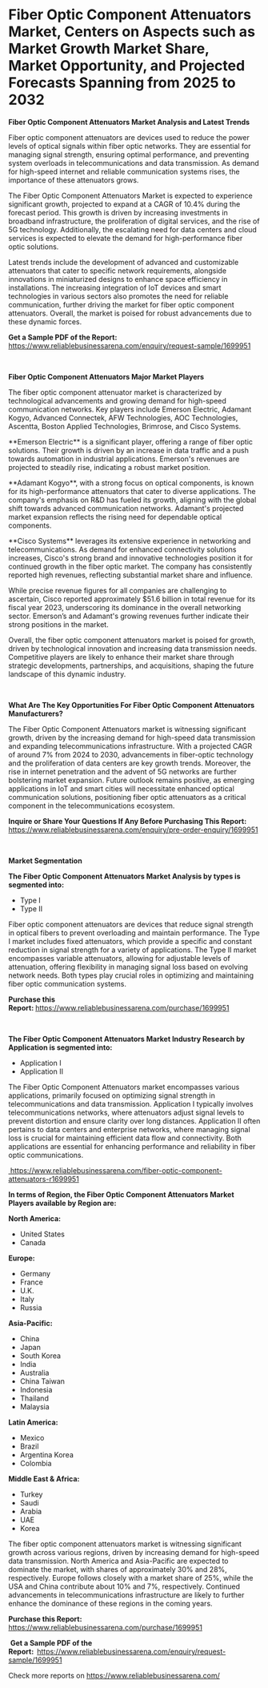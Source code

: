 <p><h1>Fiber Optic Component Attenuators Market, Centers on Aspects such as Market Growth Market Share, Market Opportunity, and Projected Forecasts Spanning from 2025 to 2032</h1></p><p><strong>Fiber Optic Component Attenuators Market Analysis and Latest Trends</strong></p>
<p><p>Fiber optic component attenuators are devices used to reduce the power levels of optical signals within fiber optic networks. They are essential for managing signal strength, ensuring optimal performance, and preventing system overloads in telecommunications and data transmission. As demand for high-speed internet and reliable communication systems rises, the importance of these attenuators grows.</p><p>The Fiber Optic Component Attenuators Market is expected to experience significant growth, projected to expand at a CAGR of 10.4% during the forecast period. This growth is driven by increasing investments in broadband infrastructure, the proliferation of digital services, and the rise of 5G technology. Additionally, the escalating need for data centers and cloud services is expected to elevate the demand for high-performance fiber optic solutions.</p><p>Latest trends include the development of advanced and customizable attenuators that cater to specific network requirements, alongside innovations in miniaturized designs to enhance space efficiency in installations. The increasing integration of IoT devices and smart technologies in various sectors also promotes the need for reliable communication, further driving the market for fiber optic component attenuators. Overall, the market is poised for robust advancements due to these dynamic forces.</p></p>
<p><strong>Get a Sample PDF of the Report:&nbsp;</strong> <a href="https://www.reliablebusinessarena.com/enquiry/request-sample/1699951?utm_campaign=1941&utm_medium=2&utm_source=Github&utm_content=ia&utm_term=09012025&utm_id=fiber-optic-component-attenuators">https://www.reliablebusinessarena.com/enquiry/request-sample/1699951</a></p>
<p>&nbsp;</p>
<p><strong>Fiber Optic Component Attenuators Major Market Players</strong></p>
<p><p>The fiber optic component attenuator market is characterized by technological advancements and growing demand for high-speed communication networks. Key players include Emerson Electric, Adamant Kogyo, Advanced Connectek, AFW Technologies, AOC Technologies, Ascentta, Boston Applied Technologies, Brimrose, and Cisco Systems.</p><p>**Emerson Electric** is a significant player, offering a range of fiber optic solutions. Their growth is driven by an increase in data traffic and a push towards automation in industrial applications. Emerson's revenues are projected to steadily rise, indicating a robust market position.</p><p>**Adamant Kogyo**, with a strong focus on optical components, is known for its high-performance attenuators that cater to diverse applications. The company's emphasis on R&D has fueled its growth, aligning with the global shift towards advanced communication networks. Adamant's projected market expansion reflects the rising need for dependable optical components.</p><p>**Cisco Systems** leverages its extensive experience in networking and telecommunications. As demand for enhanced connectivity solutions increases, Cisco's strong brand and innovative technologies position it for continued growth in the fiber optic market. The company has consistently reported high revenues, reflecting substantial market share and influence.</p><p>While precise revenue figures for all companies are challenging to ascertain, Cisco reported approximately $51.6 billion in total revenue for its fiscal year 2023, underscoring its dominance in the overall networking sector. Emerson’s and Adamant's growing revenues further indicate their strong positions in the market.</p><p>Overall, the fiber optic component attenuators market is poised for growth, driven by technological innovation and increasing data transmission needs. Competitive players are likely to enhance their market share through strategic developments, partnerships, and acquisitions, shaping the future landscape of this dynamic industry.</p></p>
<p>&nbsp;</p>
<p><strong>What Are The Key Opportunities For Fiber Optic Component Attenuators Manufacturers?</strong></p>
<p><p>The Fiber Optic Component Attenuators market is witnessing significant growth, driven by the increasing demand for high-speed data transmission and expanding telecommunications infrastructure. With a projected CAGR of around 7% from 2024 to 2030, advancements in fiber-optic technology and the proliferation of data centers are key growth trends. Moreover, the rise in internet penetration and the advent of 5G networks are further bolstering market expansion. Future outlook remains positive, as emerging applications in IoT and smart cities will necessitate enhanced optical communication solutions, positioning fiber optic attenuators as a critical component in the telecommunications ecosystem.</p></p>
<p><strong>Inquire or Share Your Questions If Any Before Purchasing This Report:</strong> <a href="https://www.reliablebusinessarena.com/enquiry/pre-order-enquiry/1699951?utm_campaign=1941&utm_medium=2&utm_source=Github&utm_content=ia&utm_term=09012025&utm_id=fiber-optic-component-attenuators">https://www.reliablebusinessarena.com/enquiry/pre-order-enquiry/1699951</a></p>
<p>&nbsp;</p>
<p><strong>Market Segmentation</strong></p>
<p><strong>The Fiber Optic Component Attenuators Market Analysis by types is segmented into:</strong></p>
<p><ul><li>Type I</li><li>Type II</li></ul></p>
<p><p>Fiber optic component attenuators are devices that reduce signal strength in optical fibers to prevent overloading and maintain performance. The Type I market includes fixed attenuators, which provide a specific and constant reduction in signal strength for a variety of applications. The Type II market encompasses variable attenuators, allowing for adjustable levels of attenuation, offering flexibility in managing signal loss based on evolving network needs. Both types play crucial roles in optimizing and maintaining fiber optic communication systems.</p></p>
<p><strong>Purchase this Report:&nbsp;</strong><a href="https://www.reliablebusinessarena.com/purchase/1699951?utm_campaign=1941&utm_medium=2&utm_source=Github&utm_content=ia&utm_term=09012025&utm_id=fiber-optic-component-attenuators">https://www.reliablebusinessarena.com/purchase/1699951</a></p>
<p>&nbsp;</p>
<p><strong>The Fiber Optic Component Attenuators Market Industry Research by Application is segmented into:</strong></p>
<p><ul><li>Application I</li><li>Application II</li></ul></p>
<p><p>The Fiber Optic Component Attenuators market encompasses various applications, primarily focused on optimizing signal strength in telecommunications and data transmission. Application I typically involves telecommunications networks, where attenuators adjust signal levels to prevent distortion and ensure clarity over long distances. Application II often pertains to data centers and enterprise networks, where managing signal loss is crucial for maintaining efficient data flow and connectivity. Both applications are essential for enhancing performance and reliability in fiber optic communications.</p></p>
<p><a href="https://www.reliablebusinessarena.com/fiber-optic-component-attenuators-r1699951?utm_campaign=1941&utm_medium=2&utm_source=Github&utm_content=ia&utm_term=09012025&utm_id=fiber-optic-component-attenuators">&nbsp;https://www.reliablebusinessarena.com/fiber-optic-component-attenuators-r1699951</a></p>
<p><strong>In terms of Region, the Fiber Optic Component Attenuators Market Players available by Region are:</strong></p>
<p>
    <p> <strong> North America: </strong>
        <ul>
            <li>United States</li>
            <li>Canada</li>
        </ul>
        </p> 
    <p> <strong> Europe: </strong>
        <ul>
            <li>Germany</li>
            <li>France</li>
            <li>U.K.</li>
            <li>Italy</li>
            <li>Russia</li>
        </ul>
        </p> 
    <p> <strong> Asia-Pacific: </strong>
        <ul>
            <li>China</li>
            <li>Japan</li>
            <li>South Korea</li>
            <li>India</li>
            <li>Australia</li>
            <li>China Taiwan</li>
            <li>Indonesia</li>
            <li>Thailand</li>
            <li>Malaysia</li>
        </ul>
        </p> 
    <p> <strong> Latin America: </strong>
        <ul>
            <li>Mexico</li>
            <li>Brazil</li>
            <li>Argentina Korea</li>
            <li>Colombia</li>
        </ul>
        </p> 
    <p> <strong> Middle East & Africa: </strong>
        <ul>
            <li>Turkey</li>
            <li>Saudi</li>
            <li>Arabia</li>
            <li>UAE</li>
            <li>Korea</li>
        </ul>
    </p>
    </p>
<p><p>The fiber optic component attenuators market is witnessing significant growth across various regions, driven by increasing demand for high-speed data transmission. North America and Asia-Pacific are expected to dominate the market, with shares of approximately 30% and 28%, respectively. Europe follows closely with a market share of 25%, while the USA and China contribute about 10% and 7%, respectively. Continued advancements in telecommunications infrastructure are likely to further enhance the dominance of these regions in the coming years.</p></p>
<p><strong>Purchase this Report: </strong><a href="https://www.reliablebusinessarena.com/purchase/1699951?utm_campaign=1941&utm_medium=2&utm_source=Github&utm_content=ia&utm_term=09012025&utm_id=fiber-optic-component-attenuators">https://www.reliablebusinessarena.com/purchase/1699951</a></p>
<p>&nbsp;<strong>Get a Sample PDF of the Report:&nbsp;&nbsp;</strong><a href="https://www.reliablebusinessarena.com/enquiry/request-sample/1699951?utm_campaign=1941&utm_medium=2&utm_source=Github&utm_content=ia&utm_term=09012025&utm_id=fiber-optic-component-attenuators">https://www.reliablebusinessarena.com/enquiry/request-sample/1699951</a></p>
<p><strong></strong></p>
<p>Check more reports on <a href="https://www.reliablebusinessarena.com/?utm_campaign=1941&utm_medium=2&utm_source=Github&utm_content=ia&utm_term=09012025&utm_id=fiber-optic-component-attenuators">https://www.reliablebusinessarena.com/</a></p>